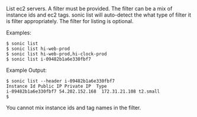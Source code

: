 List ec2 servers. A filter must be provided.  The filter can be a mix of instance ids and ec2 tags. sonic list will auto-detect the what type of filter it is filter appropriately.  The filter for listing is optional.

Examples:

    $ sonic list
    $ sonic list hi-web-prod
    $ sonic list hi-web-prod,hi-clock-prod
    $ sonic list i-09482b1a6e330fbf7

Example Output:

    $ sonic list --header i-09482b1a6e330fbf7
    Instance Id Public IP Private IP  Type
    i-09482b1a6e330fbf7 54.202.152.168  172.31.21.108 t2.small
    $

You cannot mix instance ids and tag names in the filter.
